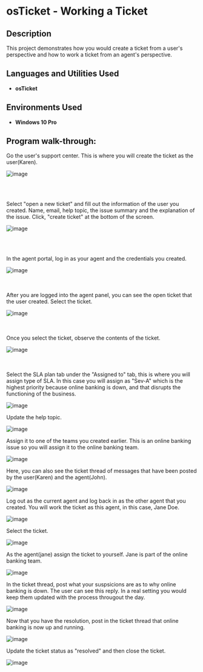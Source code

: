 # osTicket - Working a Ticket


<h2>Description</h2>
This project demonstrates how you would create a ticket from a user's perspective and how to work a ticket from an agent's perspective.


<h2>Languages and Utilities Used</h2>

- <b>osTicket</b>


<h2>Environments Used </h2>

- <b>Windows 10 Pro</b> 

<h2>Program walk-through:</h2>


Go the user's support center. This is where you will create the ticket as the user(Karen).  <br/>
  
![image](https://github.com/user-attachments/assets/d238d96a-8344-452c-9fb6-2ce95a4a4f49)







<br />
<br />


Select "open a new ticket" and fill out the information of the user you created. Name, email, help topic, the issue summary and the explanation of the issue. Click, "create ticket" at the bottom of the screen. <br/>

![image](https://github.com/user-attachments/assets/fb60a298-32fb-442e-98a6-f762486109fb)





<br />
<br />


In the agent portal, log in as your agent and the credentials you created. <br/>

![image](https://github.com/user-attachments/assets/8bc14b8e-2dbd-42bf-9bd6-258719bed652)




<br />
<br />
After you are logged into the agent panel, you can see the open ticket that the user created. Select the ticket.   <br/>

![image](https://github.com/user-attachments/assets/a8d8ce27-6908-4069-b8a0-6e1ac3359353)




<br />
<br />
Once you select the ticket, observe the contents of the ticket.  <br/>

![image](https://github.com/user-attachments/assets/708a107c-8f71-4d9f-8864-48442478d798)





<br />
<br />
Select the SLA plan tab under the "Assigned to" tab, this is where you will assign type of SLA. In this case you will assign as "Sev-A" which is the highest priority because online banking is down, and that disrupts the functioning of the business.   <br/>

![image](https://github.com/user-attachments/assets/26e4d3b5-747c-4e76-a3e5-014ddba5646b)




Update the help topic.  <br/>

![image](https://github.com/user-attachments/assets/eccd87c9-5e91-4eba-b5c5-207159f9fcd2)



Assign it to one of the teams you created earlier. This is an online banking issue so you will assign it to the online banking team.  <br/>

![image](https://github.com/user-attachments/assets/12d87155-a9eb-4343-94a5-012fe71efafe)



Here, you can also see the ticket thread of messages that have been posted by the user(Karen) and the agent(John).  <br/>

![image](https://github.com/user-attachments/assets/59230ea6-138a-4a11-ac6b-af77b18c08e4)



Log out as the current agent and log back in as the other agent that you created. You will work the ticket as this agent, in this case, Jane Doe.  <br/>

![image](https://github.com/user-attachments/assets/920f4150-0f09-4dda-9054-79b193494681)



Select the ticket.  <br/>

![image](https://github.com/user-attachments/assets/0dd0db4c-afb5-4891-a187-180ddaaec684)



As the agent(jane) assign the ticket to yourself. Jane is part of the online banking team.  <br/>

![image](https://github.com/user-attachments/assets/7194de76-156d-4dff-9f18-4f65b8654359)



In the ticket thread, post what your suspsicions are as to why online banking is down. The user can see this reply. In a real setting you would keep them updated with the process througout the day. <br/>

![image](https://github.com/user-attachments/assets/4fd574af-ef9c-4a7a-a13c-ade28457d6b3)


Now that you have the resolution, post in the ticket thread that online banking is now up and running.

![image](https://github.com/user-attachments/assets/0d797817-a330-4d65-8964-c1a0000ca6a1)


Update the ticket status as "resolved" and then close the ticket.  <br/>

![image](https://github.com/user-attachments/assets/82574882-9d3e-458f-a0d3-73bd459540d8)


